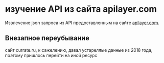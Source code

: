 # изучение API из сайта apilayer.com

Извлечение json запроса из API предоставленным на сайте [apilayer.com](https://apilayer.com/). 

## Внезапное переубывание 

сайт currate.ru, к сажелению, давал устареллые данные из 2018 года, поэтому пришлось перейти на иной ресурс